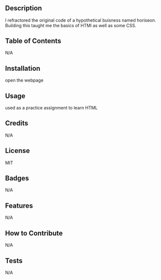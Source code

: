 # <projectno1>

## Description

I refractored the original code of a hypothetical buisness named horiseon. Building this taught me the basics of HTMl as well as some CSS.

## Table of Contents 

  N/A
  
## Installation

open the webpage

## Usage

used as a practice assignment to learn HTML

## Credits

N/A

## License

MIT

## Badges

N/A
  
## Features

N/A

## How to Contribute
N/A

## Tests

N/A
